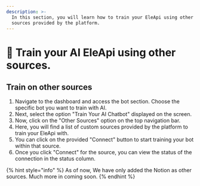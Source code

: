 ```yaml
---
description: >-
  In this section, you will learn how to train your EleApi using other custom
  sources provided by the platform.
---
```


# 📖 Train your AI EleApi using other sources.

## Train on other sources

1. Navigate to the dashboard and access the bot section. Choose the specific bot you want to train with AI.
2. Next, select the option "Train Your AI Chatbot" displayed on the screen.
3. Now, click on the "Other Sources" option on the top navigation bar.
4. Here, you will find a list of custom sources provided by the platform to train your EleApi with.
5. You can click on the provided "Connect" button to start training your bot within that source.
6. Once you click "Connect" for the source, you can view the status of the connection in the status column.

{% hint style="info" %}
As of now, We have only added the Notion as other sources. Much more in coming soon.
{% endhint %}
